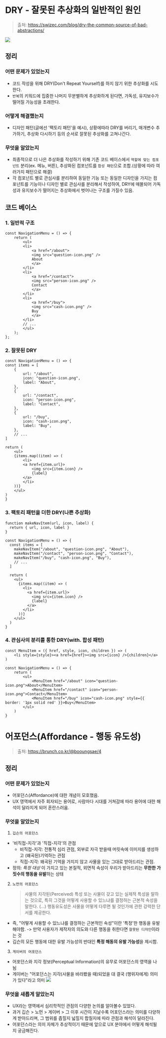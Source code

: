 # DRY - 잘못된 추상화의 일반적인 원인

> 출처: https://swizec.com/blog/dry-the-common-source-of-bad-abstractions/

![](https://swizec.com/static/96961c7ae5eec58f69d9228861724008/e11e5/Reading-DRY-code-vs-simple-code-ach4f7.webp)

## 정리
### 어떤 문제가 있었는지
- 코드 작성을 위해 DRY(Don't Repeat Yourself)를 하지 않기 위한 추상화를 시도한다. 
- `반복`의 키워드에 집중한 나머지 무분별하게 추상화하게 된다면, 가독성, 유지보수가 떨어질 가능성을 초래한다. 

### 어떻게 해결했는지
- 디자인 패턴(글에선 '팩토리 패턴'을 예시), 상황에따라 DRY를 버리기, 매개변수 추가하기, 추상화 다시하기 등의 순서로 잘못된 추상화를 고쳐나간다.

### 무엇을 알았는지
- 최종적으로 더 나은 추상화를 작성하기 위해 기존 코드 베이스에서 `역할에 맞는 컴포넌트` 분리(ex. 메뉴, 버튼), 추상화된 컴포넌트를 `합성 패턴`으로 조합.(상황에 따라 여러가지 패턴으로 해결)
- 각 컴포넌트 별로 관심사를 분리하여 동일한 기능 또는 동일한 디자인을 가지는 컴포넌트를 기능이나 디자인 별로 관심사를 분리해서 작성하여, DRY에 매몰되어 가독성과 유지보수가 떨어지는 추상화에서 벗어나는 구조를 가질수 있음.

## 코드 베이스
### 1. 일반적 구조
   
```tsx
const NavigationMenu = () => {
    return (
        <ul>
        <li>
            <a href="/about">
            <img src="question-icon.png" />
            About
            </a>
        </li>
        <li>
            <a href="/contact">
            <img src="person-icon.png" />
            Contact
            </a>
        </li>
        <li>
            <a href="/buy">
            <img src="cash-icon.png" />
            Buy
            </a>
        </li>
        // ...
        </ul>
    );
};
```

### 2. 잘못된 DRY
    
```tsx
const NavigationMenu = () => {
const items = [
    {
        url: "/about",
        icon: "question-icon.png",
        label: "About",
    },
    {
        url: "/contact",
        icon: "person-icon.png",
        label: "Contact",
    },
    {
        url: "/buy",
        icon: "cash-icon.png",
        label: "Buy",
    },
    // ...
]

return (
    <ul>
    {items.map((item) => (
        <li>
        <a href={item.url}>
            <img src={item.icon} />
            {label}
        </a>
        </li>
    ))}
    </ul>
)
}
```

### 3. 팩토리 패턴을 더한 DRY(나쁜 추상화)

```tsx
function makeNavItem(url, icon, label) {
  return { url, icon, label }
}

const NavigationMenu = () => {
  const items = [
    makeNavItem("/about", "question-icon.png", "About"),
    makeNavItem("/contact", "person-icon.png", "Contact"),
    makeNavItem("/buy", "cash-icon.png", "Buy"),
    // ...
  ]

  return (
    <ul>
      {items.map((item) => (
        <li>
          <a href={item.url}>
            <img src={item.icon} />
            {label}
          </a>
        </li>
      ))}
    </ul>
  )
}
```

### 4. 관심사의 분리를 통한 DRY(with. 합성 패턴)
```tsx
const MenuItem = ({ href, style, icon, children }) => (
	<li style={style}><a href={href}><img src={icon} />{children}</a>
)

const NavigationMenu = () => {
	return (
		<ul>
			<MenuItem href="/about" icon="question-icon.png">About</MenuItem>
			<MenuItem href="/contact" icon="person-icon.png">Contact</MenuItem>
			<MenuItem href="/buy" icon="cash-icon.png" style={{ border: '1px solid red' }}>Buy</MenuItem>
		</ul>
	)
}
```

# 어포던스(Affordance - 행동 유도성)

> 출처: https://brunch.co.kr/@booungsae/4

## 정리
### 어떤 문제가 있었는지
- 어포던스(Affordance)에 대한 개념이 모호했음.
- UX 영역에서 자주 회자되는 용어로, 사람마다 시대를 거쳐감에 따라 용어에 대한 해석이 달라지게 되어 혼란스러움.

### 무엇을 알았는지
1. `깁슨의 어포던스`
  - '비직접-지각'과 '직접-지각'의 관점
    - 비직접-지각: 전통적 심리 관점, 외부로 자극 받을때 머릿속에 이미지를 생성하고 (왜곡된)기억하는 관점
    - 직접-지각: 왜곡된 기억을 가지지 않고 사물을 있는 그대로 받아드리는 관점.
  - 정의: _특정 대상_ 이 가지고 있는 본질적, 외면적 속성이 우리가 받아드리는 **무한한 가짓수의 행동을 유발**하는 상태
2. `노먼의 어포던스`
    > 사물의 지각된(Perceived) 특성 또는 사물이 갖고 있는 실제적 특성을 말하는 것으로, 특히 그것을 어떻게 사용할 수 있느냐를 결정하는 근본적 속성을 말한다. (…) 행동유도성은 사물을 어떻게 다루면 될 것인가에 관한 강력한 단서를 제공한다.
  
  - 즉, "어떻게 사용할 수 있느냐를 결정하는 근본적인 속성"이란 '특정'한 행동을 유발해야함.
  -> 만약 사용자가 제작자의 의도와 다른 행동을 취한다면 `잘못된 디자인`이라는 것
  - 깁슨의 모든 행동에 대한 유발 가능성의 반대인 **특정 해동의 유발 가능성**을 제시함.

3. `게이버의 어포던스`
  - 어포던스와 지각 정보(Perceptual Information)의 유무로 어포던스의 영역을 나뉨
  - 게이버는 "어포던스는 지각(사물을 바라봤을 때)되었을 대 결국 (행위자에게) 의미가 있다"라고 의미
  ![](https://c2.staticflickr.com/2/1662/23940976100_ee33c98e6b_d.jpg)

### 무엇을 새롭게 알았는지
- UX라는 영역에서 심리학적인 관점의 다양한 논의를 알아볼수 있었다.
- 과거 깁슨 > 노먼 > 게이버 > 그 이후 시간이 지날수록 어포던스라는 의미를 다양하게 받아드리며, 그 범위를 좁힐지 넓힐지 합칠지에 따라 관점과 해석이 달라진다.
- 어포던스라는 의미 자체가 추상적이기 때문에 앞으로 UX 분야에서 어떻게 해석될지 궁금해진다.